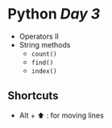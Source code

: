 # **Python** _Day 3_

- Operators II
- String methods
  - `count()`
  - `find()`
  - `index()`

## Shortcuts

- Alt + ⬆️ : for moving lines
